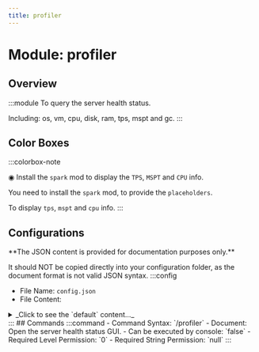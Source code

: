 ```yaml
---
title: profiler
---
```



# Module: profiler

## Overview
:::module
  To query the server health status.
  
  Including: os, vm, cpu, disk, ram, tps, mspt and gc.
:::
## Color Boxes

:::colorbox-note

  ◉ Install the `spark` mod to display the `TPS`, `MSPT` and `CPU` info.
  
  You need to install the `spark` mod, to provide the `placeholders`.
  
  To display `tps`, `mspt` and `cpu` info.
:::

## Configurations
<Admonition type="warning" icon="" title="">
**The JSON content is provided for documentation purposes only.**

It should NOT be copied directly into your configuration folder, as the document format is not valid JSON syntax.
</Admonition>
:::config
- File Name: `config.json`
- File Content: 
<details>

<summary>_Click to see the `default` content..._</summary>

```json showLineNumbers title="config/fuji/modules/profiler/config.json"
{
  "file_system": {
    "blacklisted_filesystem": [
      ".*firmware.*",
      ".*systemd.*",
      ".*/proc.*",
      ".*/boot.*",
      ".*/run.*"
    ]
  }
}
```
</details>
:::
## Commands
:::command
- Command Syntax: `/profiler`
- Document:   Open the server health status GUI.
- Can be executed by console: `false`
- Required Level Permission: `0`
- Required String Permission: `null`
:::
